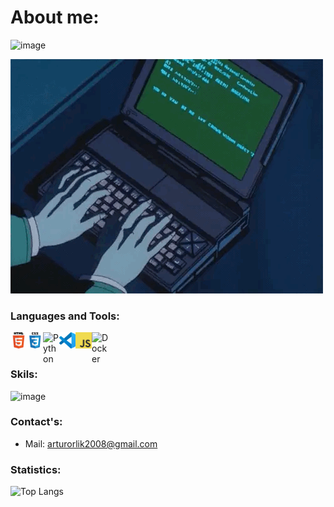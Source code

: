 # About me:
![image](https://img.shields.io/github/followers/Jupiter404E?style=social)

![image](https://raw.githubusercontent.com/lucaszcai/lucaszcai/master/programminggif1.gif)

### Languages and Tools:

<img align="left" alt="HTML5" width="26px" src="https://raw.githubusercontent.com/github/explore/80688e429a7d4ef2fca1e82350fe8e3517d3494d/topics/html/html.png" />
<img align="left" alt="CSS3" width="26px" src="https://raw.githubusercontent.com/github/explore/80688e429a7d4ef2fca1e82350fe8e3517d3494d/topics/css/css.png" />
<img align="left" alt="Python" width="26px" src="https://upload.wikimedia.org/wikipedia/commons/thumb/c/c3/Python-logo-notext.svg/800px-Python-logo-notext.svg.png" />
<img align="left" alt="Visual Studio Code" width="26px" src="https://raw.githubusercontent.com/github/explore/80688e429a7d4ef2fca1e82350fe8e3517d3494d/topics/visual-studio-code/visual-studio-code.png" />
<img align="left" alt="JavaScript" width="26px" src="https://raw.githubusercontent.com/github/explore/80688e429a7d4ef2fca1e82350fe8e3517d3494d/topics/javascript/javascript.png" />
<img align="left" alt="Docker" width="29px" src="https://static.wixstatic.com/media/4cbfd3_589d02e08fd84343aea05af3d1e443a0~mv2.png/v1/fill/w_601,h_431,al_c/4cbfd3_589d02e08fd84343aea05af3d1e443a0~mv2.png" />



<br />
<br />

### Skils:

![image](https://www.codewars.com/users/Artur929488/badges/large) 

### Contact's:

+ Mail: arturorlik2008@gmail.com

### Statistics:

![Top Langs](https://github-readme-stats.vercel.app/api/top-langs/?username=Jupiter404E&layout=compact&theme=radical)


<!---
| язык | % | изучен |
|-------|:-------:|--------:|
|python|36%|изучен|
|HTML|67%|изучен|
|CSS|32%|изучен|
--->

<!---
Artur929488/Artur929488 is a ✨ special ✨ repository because its `README.md` (this file) appears on your GitHub profile.
You can click the Preview link to take a look at your changes.
--->
